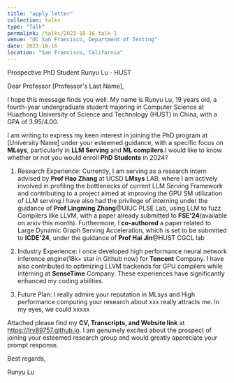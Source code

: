 ```yaml
---
title: "apply letter"
collection: talks
type: "Talk"
permalink: /talks/2023-10-16-talk-1
venue: "UC San Francisco, Department of Testing"
date: 2023-10-16
location: "San Francisco, California"
---
```



<!-- This is a description of your talk, which is a markdown files that can be all markdown-ified like any other post. Yay markdown! -->

Prospective PhD Student Runyu Lu - HUST

Dear Professor [Professor's Last Name],

I hope this message finds you well. My name is Runyu Lu, 19 years old, a fourth-year undergraduate student majoring in Computer Science at Huazhong University of Science and Technology (HUST) in China, with a GPA of 3.95/4.00. 

I am writing to express my keen interest in joining the PhD program at [University Name] under your esteemed guidance, with a specific focus on **MLsys**, particularly in **LLM Serving** and **ML compilers**.I would like to know whether or not you would enroll **PhD Students** in 2024?

<!-- This paragraph is for the professor's research interest. This paragraph is for the professor's research interest. This paragraph is for the professor's research interest. This paragraph is for the professor's research interest. This paragraph is for the professor's research interest. -->

<!-- My Experience:  -->

1. Research Experience: Currently, I am serving as a research intern advised by **Prof Hao Zhang** at UCSD **LMsys** LAB, where I am actively involved in profiling the bottlenecks of current LLM Serving Framework and contributing to a project aimed at improving the GPU SM utilization of LLM serving.I have also had the privilege of interning under the guidance of **Prof Lingming Zhang**@UIUC PLSE Lab, using LLM to fuzz Compilers like LLVM, with a paper already submitted to **FSE'24**(available on arxiv this month). Furthermore, I **co-authored** a paper related to Large Dynamic Graph Serving Acceleration, which is set to be submitted to **ICDE'24**, under the guidance of **Prof Hai Jin**@HUST CGCL lab
  
2. Industry Experience: I once developed high performance neural network inference engine(18k+ star in Github now) for **Tencent** Company. I have also contributed to optimizing LLVM backends for GPU compilers while interning at **SenseTime** Company. These experiences have significantly enhanced my coding abilities. 

3. Future Plan: I really admire your reputation in MLsys and High performance computing your research about xxx really attracts me. In my eyes, we could xxxxx

<!-- 1. Research Experience: Currently, I am serving as a research intern under the guidance of **Prof Hao Zhang** at UCSD LMsys LAB, where I am actively involved in profiling the bottlenecks of current LLM Serving Framework and contributing to a project aimed at enhancing the efficiency of LLM serving.I have also had the privilege of interning under the guidance of **Prof Lingming Zhang@UIUC PLSE Lab**, using LLM to fuzz Compilers like LLVM, with a paper already submitted to **FSE'24**(available on arxiv this month). Furthermore, I **co-authored** a paper related to Large Dynamic Graph Serving Acceleration, which is set to be submitted to **ICDE'24**, under the guidance of Prof Hai Jin at HUST HPC Lab. -->
  
<!-- 2. Industry Experience: I once developed high performance neural network inference engine(18k+ star in Github now) for **Tencent Company**. I have also contributed to optimizing LLVM backends for GPU compilers while interning at **SenseTime Company**. These experiences have significantly enhanced my coding abilities.  -->
 
<!-- 3. Technical Proficiency: Thanks to my previous academic and industrial experience, I have developed a strong skill set in various technical domains relevant to mlsys, including AI Infra(Torch, vLLM, Triton), HPC Tools(CUDA, NEON, AVX), and Compilers(MLIR, LLVM). -->

Attached please find my **CV, Transcripts, and Website link** at https://lry89757.github.io. I am genuinely excited about the prospect of joining your esteemed research group and would greatly appreciate your prompt response.

Best regards,

Runyu Lu

